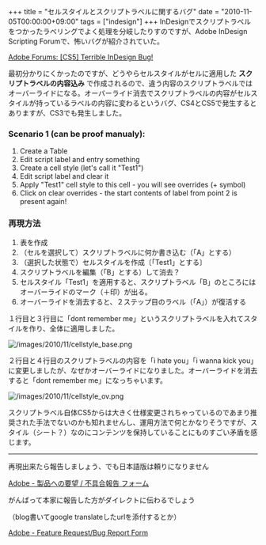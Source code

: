 +++
title = "セルスタイルとスクリプトラベルに関するバグ"
date = "2010-11-05T00:00:00+09:00"
tags = ["indesign"]
+++
InDesignでスクリプトラベルをつかったラベリングでよく処理を分岐したりすのですが、Adobe InDesign Scripting Forumで、怖いバグが紹介されていた。

[Adobe Forums: [CS5] Terrible InDesign Bug!](http://forums.adobe.com/thread/747572) 

最初分かりにくかったのですが、どうやらセルスタイルがセルに適用した **スクリプトラベルの内容込み** で作成されるので、違う内容のスクリプトラベルではオーバーライドになる。オーバーライド消去でスクリプトラベルの内容がセルスタイルが持っているラベルの内容に変わるというバグ、CS4とCS5で発生するとありますが、CS3でも発生しました。

### Scenario 1 (can be proof manualy):

1. Create a Table
1. Edit script label and entry something
1. Create a cell style (let's call it "Test1")
1. Edit script label and clear it
1. Apply "Test1" cell style to this cell - you will see overrides (+ symbol)
1. Click on clear overrides - the start contents of label from point 2 is present again!


### 再現方法

1. 表を作成
1. （セルを選択して）スクリプトラベルに何か書き込む（「A」とする）
1. （選択した状態で）セルスタイルを作成〔「Test1」とする〕
1. スクリプトラベルを編集（「B」とする）して消去？
1. セルスタイル「Test1」を適用すると、スクリプトラベル「B」のところにはオーバーライドのマーク（＋印）が出る。
1. オーバーライドを消去すると、２ステップ目のラベル（「A」）が復活する

１行目と３行目に「dont remember me」というスクリプトラベルを入れてスタイルを作り、全体に適用しました。

![/images/2010/11/cellstyle_base.png](/images/2010/11/cellstyle_base.png)

２行目と４行目のスクリプトラベルの内容を「i hate you」「i wanna kick you」に変更しましたが、なぜかオーバーライドになりました。オーバーライドを消去すると「dont remember me」になっちゃいます。

![/images/2010/11/cellstyle_ov.png](/images/2010/11/cellstyle_ov.png)

スクリプトラベル自体CS5からは大きく仕様変更されちゃっているのであまり推奨された手法でないのかも知れませんし、運用方法で何とかなりそうですが、スタイル（シート？）なのにコンテンツを保持していることにものすごい矛盾を感じます。

<hr />

再現出来たら報告しましょう、でも日本語版は頼りになりません

[Adobe - 製品への要望 / 不具合報告 フォーム](https://www.adobe.com/cfusion/mmform/index.cfm?name=wishform&loc=jp) 

がんばって本家に報告した方がダイレクトに伝わるでしょう

（blog書いてgoogle translateしたurlを添付するとか）

[Adobe - Feature Request/Bug Report Form](https://www.adobe.com/cfusion/mmform/index.cfm?name=wishform&samcap=EWQQL&promoid=EWQQL) 
 